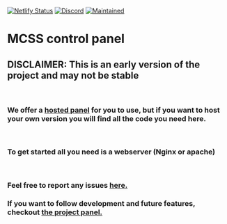 [![Netlify Status](https://img.shields.io/netlify/150725f6-a33d-4813-b722-0c32f4a19469)](https://www.youtube.com/watch?v=r13riaRKGo0)
[![Discord](https://img.shields.io/discord/335560186930659328?label=Discord)](https://discord.gg/BntAUH5Tnw)
[![Maintained](https://img.shields.io/maintenance/yes/2021)](https://github.com/stefmmm/MCSS-Panel)

# MCSS control panel


## DISCLAIMER: This is an early version of the project and may not be stable

<p>&nbsp;</p>

### We offer a [hosted panel](https://mcss.fast.moe/) for you to use, but if you want to host your own version you will find all the code you need here. 

<p>&nbsp;</p>

### To get started all you need is a webserver (Nginx or apache) 

<p>&nbsp;</p>

### Feel free to report any issues [here.](https://github.com/stefmmm/MCSS-Panel/issues)


### If you want to follow development and future features, checkout [the project panel.](https://github.com/stefmmm/MCSS-Panel/projects/1)